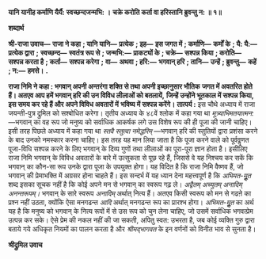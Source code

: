 **यानि यानीह कर्माणि यैर्यै: स्वच्छन्दजन्मभि: ।** **चक्रे करोति कर्ता वा हरिस्तानि ब्रुवन्तु न: ॥ १॥** 

**शब्दार्थ** 

**श्री-राजा उवाच—** **राजा ने कहा** **; यानि यानि—** **प्रत्येक** **; इह—** **इस जगत में** **; कर्माणि—** **कर्मों के** **; यै: यै:—** **प्रत्येक द्वारा** **;** **स्वच्छन्द—** **स्वतंत्र रूप से** **; जन्मभि:—** **प्राकट्यों के** **; चक्रे—** **सश्पन्न किया** **; करोति—** **सश्पन्न करता है** **; कर्ता—** **सश्पन्न करेगा** **;** **वा—** **अथवा** **; हरि:—** **भगवान् हरि** **; तानि—** **उन्हें** **; ब्रुवन्तु—** **कहें** **; न:—** **हमसे।** **.** 

**राजा निमि ने कहा : भगवान् अपनी अन्तरंगा शक्ति से तथा अपनी इच्छानुसार भौतिक** **जगत में अवतरित होते हैं। अतएव आप हमें भगवान् हरि की उन विविध लीलाओं को बतलायें,** **जिन्हें उन्होंने भूतकाल में सश्पन्न किया, इस समय कर रहे हैं और अपने विविध अवतारों में** **भविष्य में सश्पन्न करेंगे।** **तात्पर्य :** इस चौथे अध्याय में राजा जयन्ती-पुत्र द्रुमिल को सश्बोधित करेगा। तृतीय अध्याय के ४८वें श्लोक में कहा गया था *मूत्र्याभिमतयात्मन:* —भगवान् का वह रूप जो मनुष्य को सर्वाधिक आकर्षक लगे उस विशेष रूप की ही पूजा की जानी चाहिए। इसी तरह पिछले अध्याय में कहा गया था *स्तवै स्तुत्वा नमेद्धरिम्* —भगवान् हरि की स्तुतियों द्वारा प्रशंसा करने के बाद उनको नमस्कार करना चाहिए। इस तरह यह मान लिया जाता है कि पूजा करने वाले को पूर्ववॢणत पूजा-विधि सश्पन्न करने के लिए भगवान् के दिव्य गुणों तथा लीलाओं का पूरा-पूरा ज्ञान होता है। इसीलिए राजा निमि भगवान् के विविध अवतारों के बारे में उत्सुकता से पूछ रहे हैं, जिससे वे यह निश्चय कर सकें कि भगवान् का कौन-सा रूप उनके द्वारा पूजा के उपयुक्त होगा। यह विदित है कि राजा निमि वैष्णव हैं, जो भगवान् की प्रेमाभक्ति में अग्रसर होना चाहते हैं। इस सन्दर्भ में यह ध्यान देना महत्त्वपूर्ण है कि *अभिमत-मूॢत* शब्द इसका सूचक नहीं है कि कोई अपने मन से भगवान् का स्वरूप गढ़ ले। *अद्वैतम् अच्युतम् अनादिम् अनन्तरूपम्।* भगवान् के सारे स्वरूप *अनादिम्* अर्थात् नित्य हैं। अतएव किसी स्वरूप को मन से गढऩे का प्रश्न नहीं उठता, क्योंकि ऐसा मनगढन्त *आदि* अर्थात् मनगढन्त रूप का प्रारश्भ होगा। *अभिमत-मूॢत* का अर्थ यह है कि मनुष्य को भगवान् के नित्य रूपों में से उस रूप को चुन लेना चाहिए, जो उसमें सर्वाधिक भगवत्प्रेम उत्पन्न कर सके। ऐसे प्रेम की नकल नहीं की जा सकती, अपितु स्वत: उभरता है, जब कोई व्यक्ति गुरु द्वारा बताये गये अधिकृत नियमों का पालन करता है और *श्रीमद्भागवत* के इन वर्णनों को विनीत भाव से सुनता है।  

**श्रीद्रुमिल उवाच** 